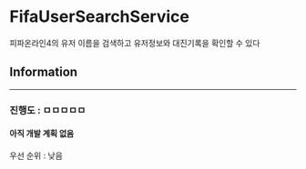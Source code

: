 # FifaUserSearchService

피파온라인4의 유저 이름을 검색하고 유저정보와 대진기록을 확인할 수 있다

## Information
---
### 진행도 : ㅁㅁㅁㅁㅁ

#### 아직 개발 계획 없음  

우선 순위 : 낮음
